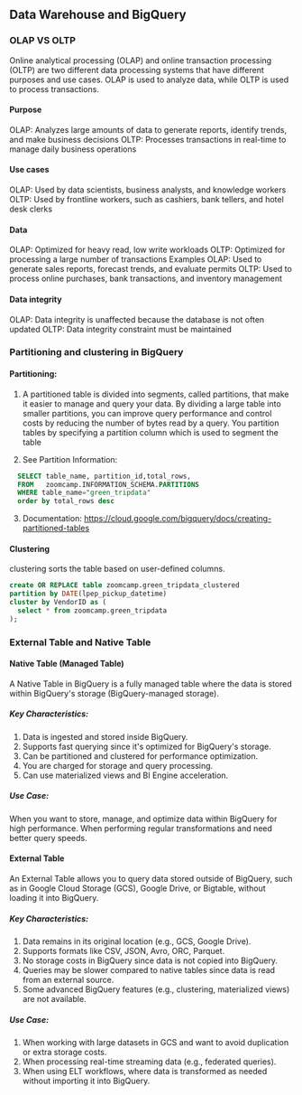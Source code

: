 ## Data Warehouse and BigQuery

### OLAP VS OLTP

Online analytical processing (OLAP) and online transaction processing (OLTP) are two different data processing systems that have different purposes and use cases. OLAP is used to analyze data, while OLTP is used to process transactions. 

#### Purpose 
OLAP: Analyzes large amounts of data to generate reports, identify trends, and make business decisions
OLTP: Processes transactions in real-time to manage daily business operations

#### Use cases
OLAP: Used by data scientists, business analysts, and knowledge workers 
OLTP: Used by frontline workers, such as cashiers, bank tellers, and hotel desk clerks 

#### Data 
OLAP: Optimized for heavy read, low write workloads
OLTP: Optimized for processing a large number of transactions
Examples
OLAP: Used to generate sales reports, forecast trends, and evaluate permits 
OLTP: Used to process online purchases, bank transactions, and inventory management 

#### Data integrity 
OLAP: Data integrity is unaffected because the database is not often updated
OLTP: Data integrity constraint must be maintained

### Partitioning and clustering in BigQuery

#### Partitioning:
1. A partitioned table is divided into segments, called partitions, that make it easier to manage and query your data. By dividing a large table into smaller partitions, you can improve query performance and control costs by reducing the number of bytes read by a query. You partition tables by specifying a partition column which is used to segment the table

2. See Partition Information:
```sql
  SELECT table_name, partition_id,total_rows,
  FROM   zoomcamp.INFORMATION_SCHEMA.PARTITIONS
  WHERE table_name="green_tripdata"
  order by total_rows desc
```
3. Documentation: https://cloud.google.com/bigquery/docs/creating-partitioned-tables

#### Clustering

clustering sorts the table based on user-defined columns.

```sql
create OR REPLACE table zoomcamp.green_tripdata_clustered
partition by DATE(lpep_pickup_datetime)
cluster by VendorID as (
  select * from zoomcamp.green_tripdata
);
```
### External Table and Native Table

#### Native Table (Managed Table)
A Native Table in BigQuery is a fully managed table where the data is stored within BigQuery's storage (BigQuery-managed storage).

##### Key Characteristics:
1. Data is ingested and stored inside BigQuery.
2. Supports fast querying since it's optimized for BigQuery's storage.
3. Can be partitioned and clustered for performance optimization.
4. You are charged for storage and query processing.
5. Can use materialized views and BI Engine acceleration.
##### Use Case:
When you want to store, manage, and optimize data within BigQuery for high performance.
When performing regular transformations and need better query speeds.

#### External Table
An External Table allows you to query data stored outside of BigQuery, such as in Google Cloud Storage (GCS), Google Drive, or Bigtable, without loading it into BigQuery.

##### Key Characteristics:
1. Data remains in its original location (e.g., GCS, Google Drive).
2. Supports formats like CSV, JSON, Avro, ORC, Parquet.
3. No storage costs in BigQuery since data is not copied into BigQuery.
4. Queries may be slower compared to native tables since data is read from an external source.
5. Some advanced BigQuery features (e.g., clustering, materialized views) are not available.
   
##### Use Case:
1. When working with large datasets in GCS and want to avoid duplication or extra storage costs.
2. When processing real-time streaming data (e.g., federated queries).
3. When using ELT workflows, where data is transformed as needed without importing it into BigQuery.
